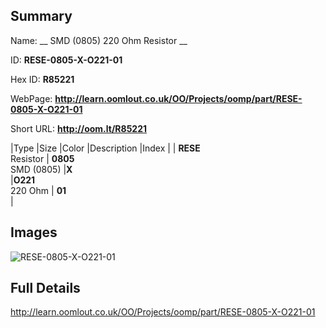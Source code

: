 

## Summary
 
Name: __ SMD (0805) 220 Ohm Resistor __

ID: __RESE-0805-X-O221-01__

Hex ID: __R85221__

WebPage: __http://learn.oomlout.co.uk/OO/Projects/oomp/part/RESE-0805-X-O221-01__

Short URL: __http://oom.lt/R85221__


|Type   |Size   |Color   |Description   |Index   |
| __RESE__ <br>Resistor  | __0805__<br>SMD (0805)   |__X__<br>    |__O221__<br>220 Ohm    | __01__<br>  |


## Images
![RESE-0805-X-O221-01](http://oomlout.com/oomp-gen/parts/RESE-0805-X-O221-01/RESE-0805-X-O221-01_420.jpg)

## Full Details

 http://learn.oomlout.co.uk/OO/Projects/oomp/part/RESE-0805-X-O221-01


